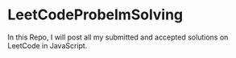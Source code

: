 # LeetCodeProbelmSolving

In this Repo, I will post all my submitted and accepted solutions on LeetCode in JavaScript.
